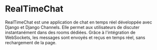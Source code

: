 # RealTimeChat
RealTimeChat est une application de chat en temps réel développée avec Django et Django Channels. Elle permet aux utilisateurs de discuter instantanément dans des rooms dédiées. Grâce à l'intégration de WebSockets, les messages sont envoyés et reçus en temps réel, sans rechargement de la page. 
